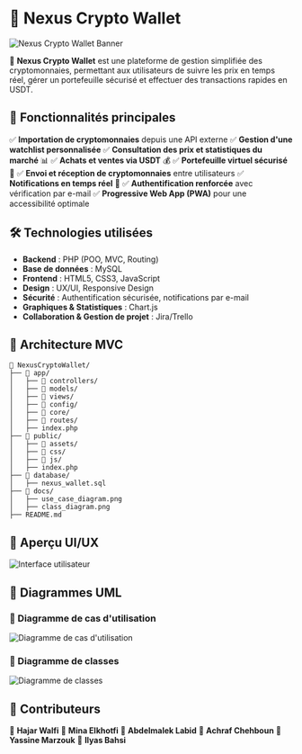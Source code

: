 # 📌 Nexus Crypto Wallet

![Nexus Crypto Wallet Banner](https://source.unsplash.com/1200x400/?cryptocurrency,finance)

🚀 **Nexus Crypto Wallet** est une plateforme de gestion simplifiée des cryptomonnaies, permettant aux utilisateurs de suivre les prix en temps réel, gérer un portefeuille sécurisé et effectuer des transactions rapides en USDT.

## 🌟 Fonctionnalités principales

✅ **Importation de cryptomonnaies** depuis une API externe
✅ **Gestion d'une watchlist personnalisée**
✅ **Consultation des prix et statistiques du marché** 📊
✅ **Achats et ventes via USDT** 💰
✅ **Portefeuille virtuel sécurisé** 🔐
✅ **Envoi et réception de cryptomonnaies** entre utilisateurs
✅ **Notifications en temps réel** 📩
✅ **Authentification renforcée** avec vérification par e-mail
✅ **Progressive Web App (PWA)** pour une accessibilité optimale

## 🛠️ Technologies utilisées

- **Backend** : PHP (POO, MVC, Routing)
- **Base de données** : MySQL
- **Frontend** : HTML5, CSS3, JavaScript
- **Design** : UX/UI, Responsive Design
- **Sécurité** : Authentification sécurisée, notifications par e-mail
- **Graphiques & Statistiques** : Chart.js
- **Collaboration & Gestion de projet** : Jira/Trello

## 📌 Architecture MVC

```
📁 NexusCryptoWallet/
├── 📂 app/
│   ├── 📂 controllers/
│   ├── 📂 models/
│   ├── 📂 views/
│   ├── 📂 config/
│   ├── 📂 core/
│   ├── 📂 routes/
│   ├── index.php
├── 📂 public/
│   ├── 📂 assets/
│   ├── 📂 css/
│   ├── 📂 js/
│   ├── index.php
├── 📂 database/
│   ├── nexus_wallet.sql
├── 📂 docs/
│   ├── use_case_diagram.png
│   ├── class_diagram.png
├── README.md
```

## 🎨 Aperçu UI/UX

![Interface utilisateur](https://source.unsplash.com/800x400/?dashboard,crypto)


## 📜 Diagrammes UML

### 📌 Diagramme de cas d'utilisation
![Diagramme de cas d'utilisation](docs/use_case_diagram.png)

### 📌 Diagramme de classes
![Diagramme de classes](docs/class_diagram.png)

## 📢 Contributeurs
👤 **Hajar Walfi**
👤 **Mina Elkhotfi**
👤 **Abdelmalek Labid**
👤 **Achraf Chehboun**
👤 **Yassine Marzouk**
👤 **Ilyas Bahsi**
